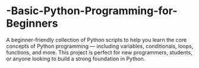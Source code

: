 # -Basic-Python-Programming-for-Beginners
 A beginner-friendly collection of Python scripts to help you learn the core concepts of Python programming — including variables, conditionals, loops, functions, and more. This project is perfect for new programmers, students, or anyone looking to build a strong foundation in Python.

